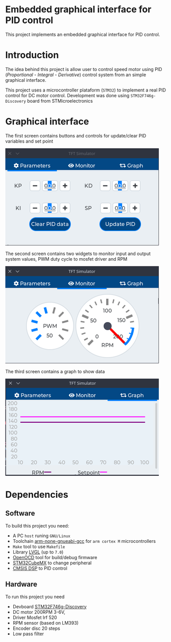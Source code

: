 # Embedded graphical interface for PID control
This project implements an embedded graphical interface for PID control.

# Introduction
The idea behind this project is allow user to control speed motor using PID (*Proportional* - *Integral* - *Derivative*) control system from an simple graphical interface.

This project uses a microcontroller plataform (`STM32`) to implement a real PID control for DC motor control.
Development was done using `STM32F746g-Discovery` board from STMicroelectronics

# Graphical interface
The first screen contains buttons and controls for update/clear PID variables and set point

![Aplicacao](images/pid-gui-screen-param.png)

The second screen contains two widgets to monitor input and output system values, PWM duty cycle to mosfet driver and RPM

![Aplicacao](images/pid-gui-screen-monitor.png)

The third screen contains a graph to show data

![Aplicacao](images/pid-gui-screen-graph.png)

# Dependencies

## Software
To build this project you need:
- A PC `host` runing `GNU/Linux`
- Toolchain [arm-none-gnueabi-gcc](https://developer.arm.com/tools-and-software/open-source-software/developer-tools/gnu-toolchain/gnu-rm/downloads) for `arm cortex M` microcontrollers
- `Make` tool to use `Makefile`
- Library [LVGL](https://github.com/lvgl/lvgl) (up to `7.0`)
- [OpenOCD](http://openocd.org/) tool for build/debug firmware
- [STM32CubeMX](https://www.st.com/en/development-tools/stm32cubemx.html) to change peripheral
- [CMSIS DSP](https://www.keil.com/pack/doc/CMSIS/DSP/html/index.html) to PID control

## Hardware
To run this project you need
- Devboard [STM32F746g-Discovery](https://www.st.com/en/evaluation-tools/32f746gdiscovery.html)
- DC motor 200RPM 3-6V, 
- Driver Mosfet Irf 520 
- RPM sensor (based on LM393)
- Encoder disc 20 steps
- Low pass filter